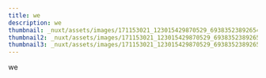 ```yaml
---
title: we
description: we
thumbnail: _nuxt/assets/images/171153021_123015429870529_6938352389265443685_n.jpg
thumbnail2: _nuxt/assets/images/171153021_123015429870529_6938352389265443685_n.jpg
thumbnail3: _nuxt/assets/images/171153021_123015429870529_6938352389265443685_n.jpg
---
```

we